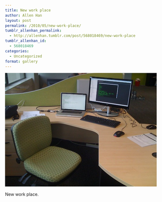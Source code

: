 ```yaml
---
title: New work place
author: Allen Han
layout: post
permalink: /2010/05/new-work-place/
tumblr_allenhan_permalink:
  - http://allenhan.tumblr.com/post/568018469/new-work-place
tumblr_allenhan_id:
  - 568018469
categories:
  - Uncategorized
format: gallery
---
```

[<img class="alignnone size-full wp-image-490" alt="tumblr_l1udok2Ccx1qzkacto1_" src="/images/uploads/2013/03/tumblr_l1udok2Ccx1qzkacto1_.jpg" width="500" height="375" />][1]

New work place.

 [1]: /images/uploads/2013/03/tumblr_l1udok2Ccx1qzkacto1_.jpg
